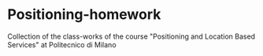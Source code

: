 # Positioning-homework
Collection of the class-works of the course "Positioning and Location Based Services" at Politecnico di Milano
